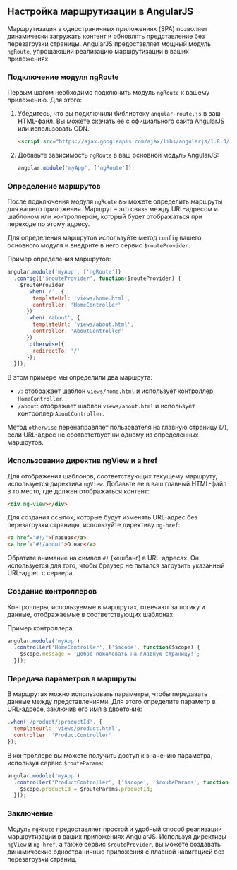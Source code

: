 ## Настройка маршрутизации в AngularJS

Маршрутизация в одностраничных приложениях (SPA) позволяет динамически загружать контент и обновлять представление без перезагрузки страницы. AngularJS предоставляет мощный модуль `ngRoute`, упрощающий реализацию маршрутизации в ваших приложениях.

### Подключение модуля ngRoute

Первым шагом необходимо подключить модуль `ngRoute` к вашему приложению. Для этого:

1.  Убедитесь, что вы подключили библиотеку `angular-route.js` в ваш HTML-файл. Вы можете скачать ее с официального сайта AngularJS или использовать CDN.
    ```html
    <script src="https://ajax.googleapis.com/ajax/libs/angularjs/1.8.3/angular-route.js"></script>
    ```

2.  Добавьте зависимость `ngRoute` в ваш основной модуль AngularJS:
    ```javascript
    angular.module('myApp', ['ngRoute']); 
    ```

### Определение маршрутов

После подключения модуля `ngRoute` вы можете определить маршруты для вашего приложения. Маршрут – это связь между URL-адресом и шаблоном или контроллером, который будет отображаться при переходе по этому адресу.

Для определения маршрутов используйте метод `config` вашего основного модуля и внедрите в него сервис `$routeProvider`. 

Пример определения маршрутов:
```javascript
angular.module('myApp', ['ngRoute'])
  .config(['$routeProvider', function($routeProvider) {
    $routeProvider
      .when('/', {
        templateUrl: 'views/home.html',
        controller: 'HomeController'
      })
      .when('/about', {
        templateUrl: 'views/about.html',
        controller: 'AboutController'
      })
      .otherwise({
        redirectTo: '/'
      });
  }]);
```

В этом примере мы определили два маршрута:

*   `/`:  отображает шаблон `views/home.html` и использует контроллер `HomeController`.
*   `/about`:  отображает шаблон `views/about.html` и использует контроллер `AboutController`.

Метод `otherwise` перенаправляет пользователя на главную страницу (`/`), если URL-адрес не соответствует ни одному из определенных маршрутов.

### Использование директив ngView и a href

Для отображения шаблонов, соответствующих текущему маршруту, используется директива `ngView`. Добавьте ее в ваш главный HTML-файл в то место, где должен отображаться контент:

```html
<div ng-view></div>
```

Для создания ссылок, которые будут изменять URL-адрес без перезагрузки страницы, используйте директиву `ng-href`:

```html
<a href="#!/">Главная</a>
<a href="#!/about">О нас</a>
```

Обратите внимание на символ `#!` (хешбанг) в URL-адресах. Он используется для того, чтобы браузер не пытался загрузить указанный URL-адрес с сервера.

### Создание контроллеров

Контроллеры, используемые в маршрутах, отвечают за логику и данные, отображаемые в соответствующих шаблонах.

Пример контроллера:

```javascript
angular.module('myApp')
  .controller('HomeController', ['$scope', function($scope) {
    $scope.message = 'Добро пожаловать на главную страницу!';
  }]);
```

### Передача параметров в маршруты

В маршрутах можно использовать параметры, чтобы передавать данные между представлениями. Для этого определите параметр в URL-адресе, заключив его имя в двоеточие:

```javascript
.when('/product/:productId', {
  templateUrl: 'views/product.html',
  controller: 'ProductController'
});
```

В контроллере вы можете получить доступ к значению параметра, используя сервис `$routeParams`:

```javascript
angular.module('myApp')
  .controller('ProductController', ['$scope', '$routeParams', function($scope, $routeParams) {
    $scope.productId = $routeParams.productId;
  }]);
```

### Заключение

Модуль `ngRoute` предоставляет простой и удобный способ реализации маршрутизации в ваших приложениях AngularJS. Используя директивы `ngView` и `ng-href`, а также сервис `$routeProvider`, вы можете создавать динамические одностраничные приложения с плавной навигацией без перезагрузки страниц.
